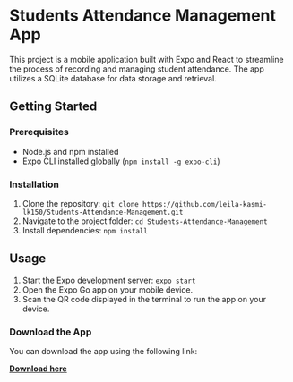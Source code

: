 # Students Attendance Management App


This project is a mobile application built with Expo and React to streamline the process of recording and managing student attendance. The app utilizes a SQLite database for data storage and retrieval.

## Getting Started

### Prerequisites

- Node.js and npm installed
- Expo CLI installed globally (`npm install -g expo-cli`)

### Installation

1. Clone the repository: `git clone https://github.com/leila-kasmi-lk150/Students-Attendance-Management.git`
2. Navigate to the project folder: `cd Students-Attendance-Management`
3. Install dependencies: `npm install`

## Usage

1. Start the Expo development server: `expo start`
2. Open the Expo Go app on your mobile device.
3. Scan the QR code displayed in the terminal to run the app on your device.

### Download the App

You can download the app using the following link:

**[Download here](https://drive.google.com/drive/folders/1ISPjXkmWPvsiaokkGc_viheX6ORQRyWo?usp=drive_link)**
